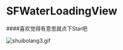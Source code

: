 # SFWaterLoadingView

####喜欢觉得有意思就点下Star吧

![shuibolang3.gif](https://github.com/yxsufaniOS/SFWaterLoadingView/blob/master/demo.gif)

